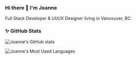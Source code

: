 ### Hi there 👋 I'm Joanne

Full Stack Developer & UI/UX Designer living in Vancouver, BC. 


### ✨ GitHub Stats 

![Joanne's GitHub stats](https://github-readme-stats.vercel.app/api?username=lee-joanne&show_icons=true&theme=apprentice)
                                                                                                                                       
![Joanne's Most Used Languages](https://github-readme-stats.vercel.app/api/top-langs/?username=lee-joanne&layout=compact&theme=apprentice)

